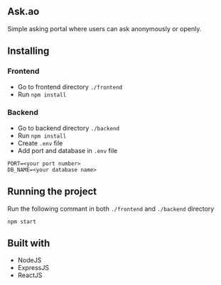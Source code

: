 ## Ask.ao
Simple asking portal where users can ask anonymously or openly.

## Installing
### Frontend
* Go to frontend directory ```./frontend```
* Run ```npm install```

### Backend
* Go to backend directory ```./backend```
* Run ```npm install```
* Create ```.env``` file
* Add port and database in  ```.env``` file 
```
PORT=<your port number>
DB_NAME=<your database name>
```

## Running the project
Run the following commant in both ```./frontend``` and ```./backend``` directory
```
npm start
```

## Built with
* NodeJS
* ExpressJS
* ReactJS
